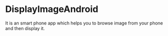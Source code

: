 # DisplayImageAndroid

It is an smart phone app which helps you to browse image from your phone and then display it.

